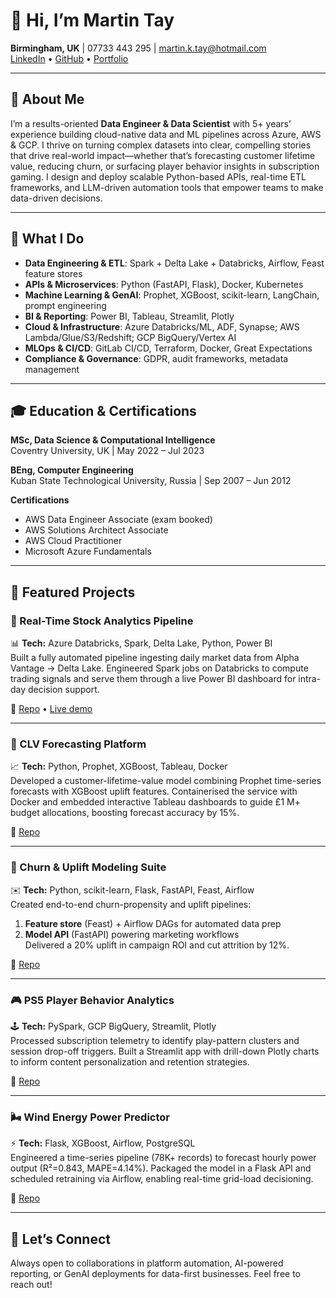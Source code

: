 # 👋 Hi, I’m Martin Tay  

**Birmingham, UK** | 07733 443 295 | martin.k.tay@hotmail.com  
[LinkedIn](https://www.linkedin.com/in/martin-k-tay/) • [GitHub](https://github.com/martinktay) • [Portfolio](https://martinktay.github.io)

---

## 🎯 About Me
I’m a results-oriented **Data Engineer & Data Scientist** with 5+ years’ experience building cloud-native data and ML pipelines across Azure, AWS & GCP. I thrive on turning complex datasets into clear, compelling stories that drive real-world impact—whether that’s forecasting customer lifetime value, reducing churn, or surfacing player behavior insights in subscription gaming. I design and deploy scalable Python-based APIs, real-time ETL frameworks, and LLM-driven automation tools that empower teams to make data-driven decisions.

---

## 🚀 What I Do
- **Data Engineering & ETL**: Spark + Delta Lake + Databricks, Airflow, Feast feature stores  
- **APIs & Microservices**: Python (FastAPI, Flask), Docker, Kubernetes  
- **Machine Learning & GenAI**: Prophet, XGBoost, scikit-learn, LangChain, prompt engineering  
- **BI & Reporting**: Power BI, Tableau, Streamlit, Plotly  
- **Cloud & Infrastructure**: Azure Databricks/ML, ADF, Synapse; AWS Lambda/Glue/S3/Redshift; GCP BigQuery/Vertex AI  
- **MLOps & CI/CD**: GitLab CI/CD, Terraform, Docker, Great Expectations  
- **Compliance & Governance**: GDPR, audit frameworks, metadata management  

---

## 🎓 Education & Certifications

**MSc, Data Science & Computational Intelligence**  
Coventry University, UK | May 2022 – Jul 2023  

**BEng, Computer Engineering**  
Kuban State Technological University, Russia | Sep 2007 – Jun 2012  

**Certifications**  
- AWS Data Engineer Associate (exam booked)  
- AWS Solutions Architect Associate  
- AWS Cloud Practitioner  
- Microsoft Azure Fundamentals  

---

## 🚀 Featured Projects

### 🔌 Real-Time Stock Analytics Pipeline  
📊 **Tech:** Azure Databricks, Spark, Delta Lake, Python, Power BI  
Built a fully automated pipeline ingesting daily market data from Alpha Vantage → Delta Lake. Engineered Spark jobs on Databricks to compute trading signals and serve them through a live Power BI dashboard for intra-day decision support.  

🔗 [Repo](https://github.com/martinktay/real-time-stock-analytics) • [Live demo](#)

---

### 🧮 CLV Forecasting Platform  
📈 **Tech:** Python, Prophet, XGBoost, Tableau, Docker  
Developed a customer-lifetime-value model combining Prophet time-series forecasts with XGBoost uplift features. Containerised the service with Docker and embedded interactive Tableau dashboards to guide £1 M+ budget allocations, boosting forecast accuracy by 15%.  

🔗 [Repo](https://github.com/martinktay/clv-forecasting-platform)

---

### 🔄 Churn & Uplift Modeling Suite  
✉️ **Tech:** Python, scikit-learn, Flask, FastAPI, Feast, Airflow  
Created end-to-end churn-propensity and uplift pipelines:  
1. **Feature store** (Feast) + Airflow DAGs for automated data prep  
2. **Model API** (FastAPI) powering marketing workflows  
Delivered a 20% uplift in campaign ROI and cut attrition by 12%.  

🔗 [Repo](https://github.com/martinktay/churn-uplift-suite)

---

### 🎮 PS5 Player Behavior Analytics  
🕹️ **Tech:** PySpark, GCP BigQuery, Streamlit, Plotly  
Processed subscription telemetry to identify play-pattern clusters and session drop-off triggers. Built a Streamlit app with drill-down Plotly charts to inform content personalization and retention strategies.  

🔗 [Repo](https://github.com/martinktay/ps5-behavior-analytics)

---

### 🌬️ Wind Energy Power Predictor  
⚡ **Tech:** Flask, XGBoost, Airflow, PostgreSQL  
Engineered a time-series pipeline (78K+ records) to forecast hourly power output (R²=0.843, MAPE=4.14%). Packaged the model in a Flask API and scheduled retraining via Airflow, enabling real-time grid-load decisioning.  

🔗 [Repo](https://github.com/martinktay/wind-energy-predictor)

---

## 🤝 Let’s Connect
Always open to collaborations in platform automation, AI-powered reporting, or GenAI deployments for data-first businesses. Feel free to reach out!
